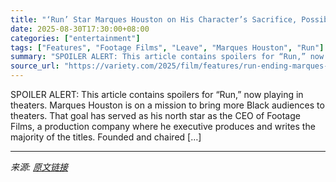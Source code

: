 ```yaml
---
title: "‘Run’ Star Marques Houston on His Character’s Sacrifice, Possible Sequel and What His New Thriller ‘Leave’ Will Uncover"
date: 2025-08-30T17:30:00+08:00
categories: ["entertainment"]
tags: ["Features", "Footage Films", "Leave", "Marques Houston", "Run"]
summary: "SPOILER ALERT: This article contains spoilers for “Run,” now playing in theaters. Marques Houston is on a mission to bring more Black audiences to theaters. That goal has served as his north star as t"
source_url: "https://variety.com/2025/film/features/run-ending-marques-houston-sequel-1236501246/"
---
```


SPOILER ALERT: This article contains spoilers for “Run,” now playing in theaters. Marques Houston is on a mission to bring more Black audiences to theaters. That goal has served as his north star as the CEO of Footage Films, a production company where he executive produces and writes the majority of the titles. Founded and chaired [&#8230;]

---

*来源: [原文链接](https://variety.com/2025/film/features/run-ending-marques-houston-sequel-1236501246/)*
